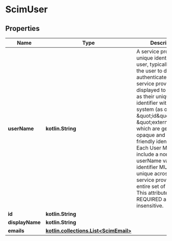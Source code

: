 
# ScimUser

## Properties
| Name | Type | Description | Notes |
| ------------ | ------------- | ------------- | ------------- |
| **userName** | **kotlin.String** | A service provider&#39;s unique identifier for the user, typically used by the user to directly authenticate to the service provider.  Often displayed to the user as their unique identifier within the system (as opposed to \&quot;id\&quot; or \&quot;externalId\&quot;, which are generally opaque and not user-friendly identifiers).  Each User MUST include a non-empty userName value.  This identifier MUST be unique across the service provider&#39;s entire set of Users.  This attribute is REQUIRED and is case insensitive. |  |
| **id** | **kotlin.String** |  |  [optional] |
| **displayName** | **kotlin.String** |  |  [optional] |
| **emails** | [**kotlin.collections.List&lt;ScimEmail&gt;**](ScimEmail.md) |  |  [optional] |



